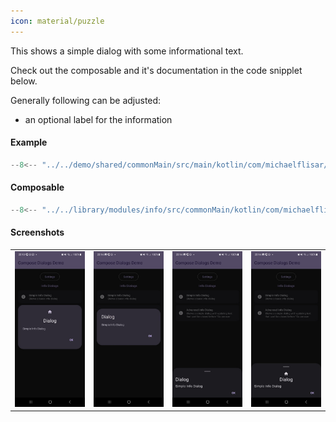 ```yaml
---
icon: material/puzzle
---
```


This shows a simple dialog with some informational text.

Check out the composable and it's documentation in the code snipplet below.

Generally following can be adjusted:

* an optional label for the information

#### Example

```kotlin
--8<-- "../../demo/shared/commonMain/src/main/kotlin/com/michaelflisar/composedialogs/demo/demos/InfoDemos.kt:demo"
```
  
#### Composable

```kotlin
--8<-- "../../library/modules/info/src/commonMain/kotlin/com/michaelflisar/composedialogs/dialogs/info/DialogInfo.kt:constructor"
```

#### Screenshots

| | | |                                                   |
|-|-|-|---------------------------------------------------|
| ![Screenshot](../screenshots/info/demo_info1.jpg) | ![Screenshot](../screenshots/info/demo_info2.jpg) | ![Screenshot](../screenshots/info/demo_info3.jpg) | ![Screenshot](../screenshots/info/demo_info4.jpg) |